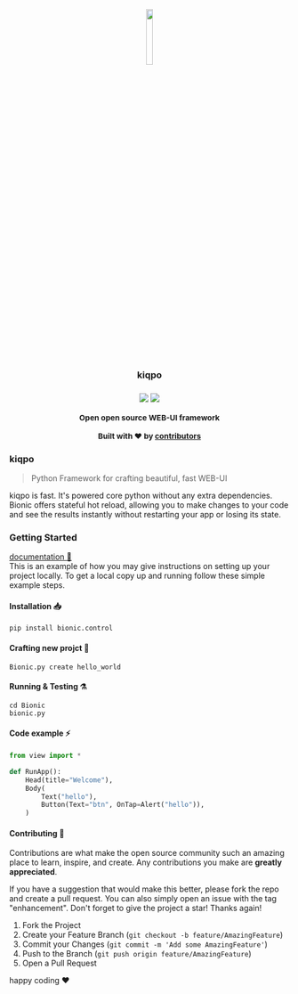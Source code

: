 <div align="center">
<a href="https://kiqpo.github.io/kiqpo-dco/" ></a>
<img width="16%" src="https://i.ibb.co/zVHfMDW/rounded-corners.png" />

<br/>

<h3>kiqpo<h3>

<img src="https://img.shields.io/badge/contributions-welcome-green?&logo=github">‏‎ ‎<img src="https://img.shields.io/website?url=https://kiqpo.github.io/kiqpo-dco/&logo=icon"></img>

<b>
<sub>
    <p>Open open source WEB-UI framework</p>
</sub>
</b>

  <p>
    <sub>
      Built with ❤︎ by
      <a href="https://github.com/kiqpo/kiqpo/graphs/contributors">
        contributors
      </a>
    </sub>
  </p>

</div>

### kiqpo

> Python Framework for crafting beautiful, fast WEB-UI

kiqpo is fast. It's powered core python without any extra dependencies.
Bionic offers stateful hot reload, allowing you to make changes to your code and see the results instantly without restarting your app or losing its state.

### Getting Started

<a href="https://kiqpo.github.io/kiqpo-dco//">documentation 📖 </a>
</br>
This is an example of how you may give instructions on setting up your project locally.
To get a local copy up and running follow these simple example steps.

#### Installation 📥

```shell:
pip install bionic.control
```

#### Crafting new projct 👷

```shell:
Bionic.py create hello_world
```

#### Running & Testing ⚗️

```shell:
cd Bionic
bionic.py
```

#### Code example ⚡

```python
from view import *

def RunApp():
    Head(title="Welcome"),
    Body(
        Text("hello"),
        Button(Text="btn", OnTap=Alert("hello")),
    )
```

<!-- CONTRIBUTING -->

#### Contributing 🤝

Contributions are what make the open source community such an amazing place to learn, inspire, and create. Any contributions you make are **greatly appreciated**.

If you have a suggestion that would make this better, please fork the repo and create a pull request. You can also simply open an issue with the tag "enhancement".
Don't forget to give the project a star! Thanks again!

1. Fork the Project
2. Create your Feature Branch (`git checkout -b feature/AmazingFeature`)
3. Commit your Changes (`git commit -m 'Add some AmazingFeature'`)
4. Push to the Branch (`git push origin feature/AmazingFeature`)
5. Open a Pull Request

happy coding ❤️
